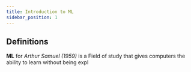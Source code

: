 ```yaml
---
title: Introduction to ML
sidebar_position: 1
---
```


## Definitions

**ML** for _Arthur Samuel (1959)_ is a Field of study that gives computers the ability to learn without being expl
